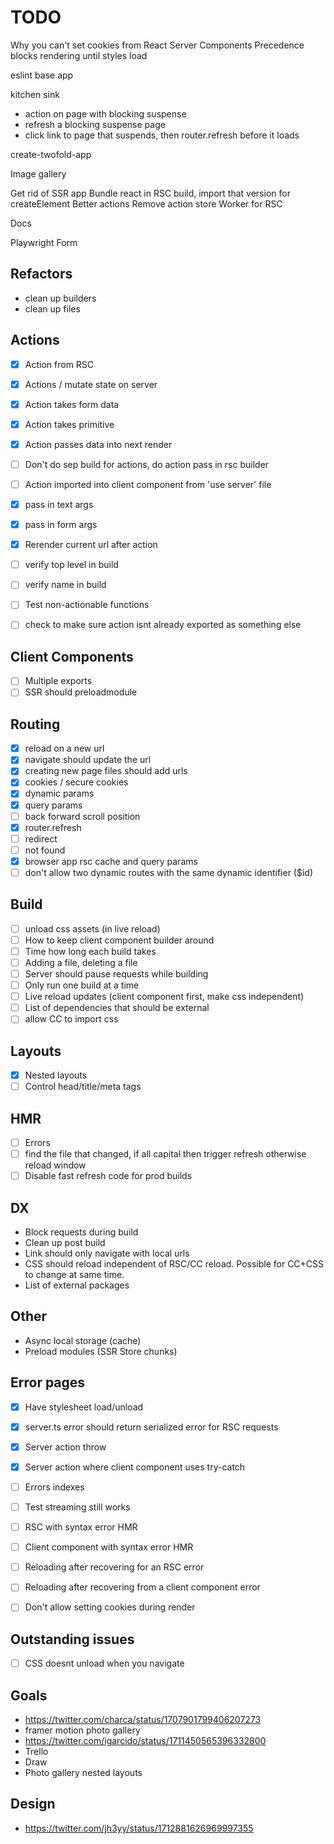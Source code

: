 # TODO

Why you can't set cookies from React Server Components
Precedence blocks rendering until styles load

eslint base app

kitchen sink

- action on page with blocking suspense
- refresh a blocking suspense page
- click link to page that suspends, then router.refresh before it loads

create-twofold-app

Image gallery

Get rid of SSR app
Bundle react in RSC build, import that version for createElement
Better actions
Remove action store
Worker for RSC

Docs

Playwright
Form

## Refactors

- clean up builders
- clean up files

## Actions

- [x] Action from RSC
- [x] Actions / mutate state on server
- [x] Action takes form data
- [x] Action takes primitive
- [x] Action passes data into next render
- [ ] Don't do sep build for actions, do action pass in rsc builder
- [ ] Action imported into client component from 'use server' file

- [x] pass in text args
- [x] pass in form args
- [x] Rerender current url after action
- [ ] verify top level in build
- [ ] verify name in build
- [ ] Test non-actionable functions
- [ ] check to make sure action isnt already exported as something else

## Client Components

- [ ] Multiple exports
- [ ] SSR should preloadmodule

## Routing

- [x] reload on a new url
- [x] navigate should update the url
- [x] creating new page files should add urls
- [x] cookies / secure cookies
- [x] dynamic params
- [x] query params
- [ ] back forward scroll position
- [x] router.refresh
- [ ] redirect
- [ ] not found
- [x] browser app rsc cache and query params
- [ ] don't allow two dynamic routes with the same dynamic identifier ($id)

## Build

- [ ] unload css assets (in live reload)
- [ ] How to keep client component builder around
- [ ] Time how long each build takes
- [ ] Adding a file, deleting a file
- [ ] Server should pause requests while building
- [ ] Only run one build at a time
- [ ] Live reload updates (client component first, make css independent)
- [ ] List of dependencies that should be external
- [ ] allow CC to import css

## Layouts

- [x] Nested layouts
- [ ] Control head/title/meta tags

## HMR

- [ ] Errors
- [ ] find the file that changed, if all capital then trigger refresh otherwise reload window
- [ ] Disable fast refresh code for prod builds

## DX

- Block requests during build
- Clean up post build
- Link should only navigate with local urls
- CSS should reload independent of RSC/CC reload. Possible for CC+CSS to change at same time.
- List of external packages

## Other

- Async local storage (cache)
- Preload modules (SSR Store chunks)

## Error pages

- [x] Have stylesheet load/unload
- [x] server.ts error should return serialized error for RSC requests
- [x] Server action throw
- [x] Server action where client component uses try-catch
- [ ] Errors indexes
- [ ] Test streaming still works

- [ ] RSC with syntax error HMR
- [ ] Client component with syntax error HMR
- [ ] Reloading after recovering for an RSC error
- [ ] Reloading after recovering from a client component error

- [ ] Don't allow setting cookies during render

## Outstanding issues

- [ ] CSS doesnt unload when you navigate

## Goals

- https://twitter.com/charca/status/1707901799406207273
- framer motion photo gallery
- https://twitter.com/igarcido/status/1711450565396332800
- Trello
- Draw
- Photo gallery nested layouts

## Design

- https://twitter.com/jh3yy/status/1712881626969997355
